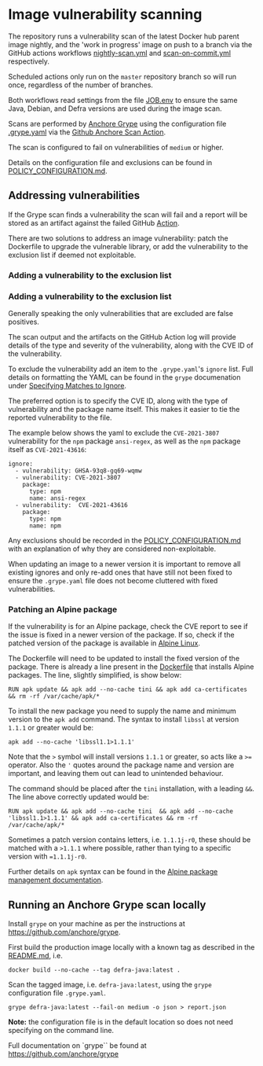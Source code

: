 
#  Image vulnerability scanning

The repository runs a vulnerability scan of the latest Docker hub parent image nightly, and the 'work in progress' image on push to a branch via the GitHub actions workflows [nightly-scan.yml](.github/workflows/nightly-scan.yml) and [scan-on-commit.yml](.github/workflows/scan-on-commit.yml) respectively.

Scheduled actions only run on the `master` repository branch so will run once, regardless of the number of branches.

Both workflows read settings from the file [JOB.env](JOB.env) to ensure the same Java, Debian, and Defra versions are used during the image scan.

Scans are performed by [Anchore Grype](https://github.com/anchore/grype) using the configuration file [.grype.yaml](.grype.yaml) via the [Github Anchore Scan Action](https://github.com/anchore/scan-action).

The scan is configured to fail on vulnerabilities of `medium` or higher.

Details on the configuration file and exclusions can be found in [POLICY_CONFIGURATION.md](POLICY_CONFIGURATION.md).

## Addressing vulnerabilities

If the Grype scan finds a vulnerability the scan will fail and a report will be stored as an artifact against the failed GitHub [Action](https://github.com/DEFRA/defra-docker-java/actions).

There are two solutions to address an image vulnerability: patch the Dockerfile to upgrade the vulnerable library, or add the vulnerability to the exclusion list if deemed not exploitable.

### Adding a vulnerability to the exclusion list

### Adding a vulnerability to the exclusion list

Generally speaking the only vulnerabilities that are excluded are false positives.

The scan output and the artifacts on the GitHub Action log will provide details of the type and severity of the vulnerability, along with the CVE ID of the vulnerability.

To exclude the vulnerability add an item to the `.grype.yaml`'s `ignore` list. Full details on formatting the YAML can be found in the `grype` documenation under [Specifying Matches to Ignore](https://github.com/anchore/grype#specifying-matches-to-ignore).

The preferred option is to specify the CVE ID, along with the type of vulnerability and the package name itself. This makes it easier to tie the reported vulnerability to the file.

The example below shows the yaml to exclude the `CVE-2021-3807` vulnerability for the `npm` package `ansi-regex`, as well as the `npm` package itself as `CVE-2021-43616`:
```
ignore:
  - vulnerability: GHSA-93q8-gq69-wqmw
  - vulnerability: CVE-2021-3807
    package:
      type: npm
      name: ansi-regex
  - vulnerability:  CVE-2021-43616
    package:
      type: npm
      name: npm
```

Any exclusions should be recorded in the [POLICY_CONFIGURATION.md](POLICY_CONFIGURATION.md) with an explanation of why they are considered non-exploitable.

When updating an image to a newer version it is important to remove all existing ignores and only re-add ones that have still not been fixed to ensure the `.grype.yaml` file does not become cluttered with fixed vulnerabilities.

### Patching an Alpine package

If the vulnerability is for an Alpine package, check the CVE report to see if the issue is fixed in a newer version of the package. If so, check if the patched version of the package is available in [Alpine Linux](https://pkgs.alpinelinux.org/packages).

The Dockerfile will need to be updated to install the fixed version of the package.
There is already a line present in the [Dockerfile](./Dockerfile) that installs Alpine packages. The line, slightly simplified, is show below:

```
RUN apk update && apk add --no-cache tini && apk add ca-certificates && rm -rf /var/cache/apk/*
``` 

To install the new package you need to supply the name and minimum version to the `apk add` command. The syntax to install `libssl` at version `1.1.1` or greater would be:

```
apk add --no-cache 'libssl1.1>1.1.1'
```

Note that the `>` symbol will install versions `1.1.1` or greater, so acts like a `>=` operator. Also the `'` quotes around the package name and version are important, and leaving them out can lead to unintended behaviour.

The command should be placed after the `tini` installation, with a leading `&&`. The line above correctly updated would be:
```
RUN apk update && apk add --no-cache tini  && apk add --no-cache 'libssl1.1>1.1.1' && apk add ca-certificates && rm -rf /var/cache/apk/*
```
Sometimes a patch version contains letters, i.e. `1.1.1j-r0`, these should be matched with a `>1.1.1` where possible, rather than tying to a specific version with `=1.1.1j-r0`.

Further details on `apk` syntax can be found in the [Alpine package management documentation](https://wiki.alpinelinux.org/wiki/Alpine_Linux_package_management).

## Running an Anchore Grype scan locally

Install `grype` on your machine as per the instructions at https://github.com/anchore/grype.

First build the production image locally with a known tag as described in the [README.md](README.md), i.e.
```
docker build --no-cache --tag defra-java:latest .
```

Scan the tagged image, i.e. `defra-java:latest`, using  the `grype` configuration file `.grype.yaml`. 
```
grype defra-java:latest --fail-on medium -o json > report.json
```
**Note:** the configuration file is in the default location so does not need specifying on the command line.

Full documentation on `grype`` be found at https://github.com/anchore/grype